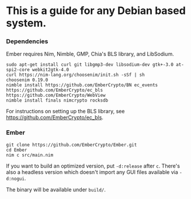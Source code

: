 # This is a guide for any Debian based system.

### Dependencies

Ember requires Nim, Nimble, GMP, Chia's BLS library, and LibSodium.

```
sudo apt-get install curl git libgmp3-dev libsodium-dev gtk+-3.0 at-spi2-core webkit2gtk-4.0
curl https://nim-lang.org/choosenim/init.sh -sSf | sh
choosenim 0.19.0
nimble install https://github.com/EmberCrypto/BN ec_events https://github.com/EmberCrypto/ec_bls https://github.com/EmberCrypto/WebView
nimble install finals nimcrypto rocksdb
```

For instructions on setting up the BLS library, see https://github.com/EmberCrypto/ec_bls.

### Ember

```
git clone https://github.com/EmberCrypto/Ember.git
cd Ember
nim c src/main.nim
```

If you want to build an optimized version, put `-d:release` after `c`. There's also a headless version which doesn't import any GUI files available via `-d:nogui`.

The binary will be available under `build/`.
